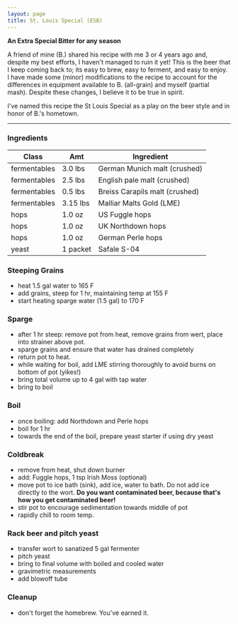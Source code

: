 ```yaml
---
layout: page
title: St. Louis Special (ESB)
---
```

**An Extra Special Bitter for any season**   

A friend of mine (B.) shared his recipe with me 3 or 4 years ago and, despite my best efforts, I haven't managed to ruin it yet! This is the beer that I keep coming back to; its easy to brew, easy to ferment, and easy to enjoy. I have made some (minor) modifications to the recipe to account for the differences in equipment available to B. (all-grain) and myself (partial mash). Despite these changes, I believe it to be true in spirit. 

I've named this recipe the St Louis Special as a play on the beer style and in honor of B.'s hometown. 

___   

### Ingredients  

| Class | Amt | Ingredient |
|-------|--------|---------|
| fermentables | 3.0 lbs | German Munich malt (crushed) |
| fermentables | 2.5 lbs | English pale malt (crushed)  |
| fermentables | 0.5 lbs | Breiss Carapils malt (crushed) |
| fermentables | 3.15 lbs | Malliar Malts Gold (LME) |
| hops | 1.0 oz | US Fuggle hops |
| hops | 1.0 oz | UK Northdown hops |
| hops | 1.0 oz | German Perle hops |
| yeast | 1 packet | Safale S-04 |

### Steeping Grains  
* heat 1.5 gal water to 165 F  
* add grains, steep for 1 hr, maintaining temp at 155 F  
* start heating sparge water (1.5 gal) to 170 F  

### Sparge  
* after 1 hr steep: remove pot from heat, remove grains from wert, place into strainer above pot.  
* sparge grains and ensure that water has drained completely  
* return pot to heat. 
* while waiting for boil, add LME stirring thoroughly to avoid burns on bottom of pot (yikes!)  
* bring total volume up to 4 gal with tap water  
* bring to boil  

### Boil  
* once boiling: add Northdown and Perle hops  
* boil for 1 hr  
* towards the end of the boil, prepare yeast starter if using dry yeast  

### Coldbreak   
* remove from heat, shut down burner  
* add: Fuggle hops, 1 tsp Irish Moss (optional)  
* move pot to ice bath (sink), add ice, water to bath. Do not add ice directly to the wort. **Do you want contaminated beer, because that's how you get contaminated beer!**   
* stir pot  to encourage sedimentation towards middle of pot   
* rapidly chill to room temp.   

### Rack beer and pitch yeast   
* transfer wort to sanatized 5 gal fermenter   
* pitch yeast   
* bring to final volume with boiled and cooled water   
* gravimetric measurements  
* add blowoff tube  

### Cleanup  
* don't forget the homebrew. You've earned it. 


